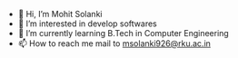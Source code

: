 - 👋 Hi, I’m Mohit Solanki
- 👀 I’m interested in develop softwares
- 🌱 I’m currently learning B.Tech in Computer Engineering 
- 📫 How to reach me mail to msolanki926@rku.ac.in

<!---
msolanki926/msolanki926 is a ✨ special ✨ repository because its `README.md` (this file) appears on your GitHub profile.
You can click the Preview link to take a look at your changes.
--->
